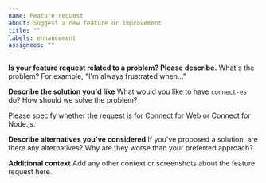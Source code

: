 ```yaml
---
name: Feature request
about: Suggest a new feature or improvement
title: ""
labels: enhancement
assignees: ""
---
```


**Is your feature request related to a problem? Please describe.**
What's the problem? For example, "I'm always frustrated when..."

**Describe the solution you'd like**
What would you like to have `connect-es` do? How should we solve the problem?

Please specify whether the request is for Connect for Web or Connect for
Node.js.

**Describe alternatives you've considered**
If you've proposed a solution, are there any alternatives? Why are they worse
than your preferred approach?

**Additional context**
Add any other context or screenshots about the feature request here.
